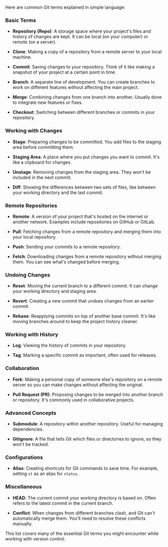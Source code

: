 Here are common Git terms explained in simple language:

### Basic Terms
- **Repository (Repo)**: A storage space where your project's files and history of changes are kept. It can be local (on your computer) or remote (on a server).

- **Clone**: Making a copy of a repository from a remote server to your local machine.

- **Commit**: Saving changes to your repository. Think of it like making a snapshot of your project at a certain point in time.

- **Branch**: A separate line of development. You can create branches to work on different features without affecting the main project.

- **Merge**: Combining changes from one branch into another. Usually done to integrate new features or fixes.

- **Checkout**: Switching between different branches or commits in your repository.

### Working with Changes
- **Stage**: Preparing changes to be committed. You add files to the staging area before committing them.

- **Staging Area**: A place where you put changes you want to commit. It's like a clipboard for changes.

- **Unstage**: Removing changes from the staging area. They won't be included in the next commit.

- **Diff**: Showing the differences between two sets of files, like between your working directory and the last commit.

### Remote Repositories
- **Remote**: A version of your project that's hosted on the internet or another network. Examples include repositories on GitHub or GitLab.

- **Pull**: Fetching changes from a remote repository and merging them into your local repository.

- **Push**: Sending your commits to a remote repository.

- **Fetch**: Downloading changes from a remote repository without merging them. You can see what's changed before merging.

### Undoing Changes
- **Reset**: Moving the current branch to a different commit. It can change your working directory and staging area.

- **Revert**: Creating a new commit that undoes changes from an earlier commit.

- **Rebase**: Reapplying commits on top of another base commit. It's like moving branches around to keep the project history cleaner.

### Working with History
- **Log**: Viewing the history of commits in your repository.

- **Tag**: Marking a specific commit as important, often used for releases.

### Collaboration
- **Fork**: Making a personal copy of someone else's repository on a remote server so you can make changes without affecting the original.

- **Pull Request (PR)**: Proposing changes to be merged into another branch or repository. It's commonly used in collaborative projects.

### Advanced Concepts
- **Submodule**: A repository within another repository. Useful for managing dependencies.

- **Gitignore**: A file that tells Git which files or directories to ignore, so they won't be tracked.

### Configurations
- **Alias**: Creating shortcuts for Git commands to save time. For example, setting `st` as an alias for `status`.

### Miscellaneous
- **HEAD**: The current commit your working directory is based on. Often refers to the latest commit in the current branch.

- **Conflict**: When changes from different branches clash, and Git can't automatically merge them. You'll need to resolve these conflicts manually.

This list covers many of the essential Git terms you might encounter while working with version control.